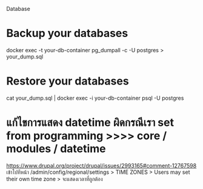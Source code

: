 Database 
# Backup your databases
docker exec -t your-db-container pg_dumpall -c -U postgres > your_dump.sql

# Restore your databases
cat your_dump.sql | docker exec -i your-db-container psql -U postgres

# แก้ไขการแสดง datetime ผิดกรณีเรา set from programming >>>>  core / modules / datetime
https://www.drupal.org/project/drupal/issues/2993165#comment-12767598
เข้าไปทีหน้า /admin/config/regional/settings  > TIME ZONES > Users may set their own time zone  > จะแสดงเวลาที่ถูกต้อง
